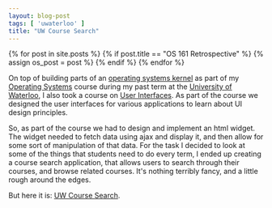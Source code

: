 ```yaml
---
layout: blog-post
tags: [ 'uwaterloo' ]
title: "UW Course Search"
---
```


{% for post in site.posts %}
	{% if post.title == "OS 161 Retrospective" %}
		{% assign os_post = post %}
	{% endif %}
{% endfor %}


On top of building parts of an [operating systems kernel][2] as part of my [Operating Systems][3] course during my past term at the [University of Waterloo][4], I also took a course on [User Interfaces][5]. As part of the course we designed the user interfaces for various applications to learn about UI design principles.

So, as part of the course we had to design and implement an html widget. The widget needed to fetch data using ajax and display it, and then allow for some sort of manipulation of that data. For the task I decided to look at some of the things that students need to do every term, I ended up creating a course search application, that allows users to search through their courses, and browse related courses. It's nothing terribly fancy, and a little rough around the edges. 

But here it is: [UW Course Search][1].


[1]: /apps/search/ "Search App"
[2]: {{os_post.url}}
[3]: https://www.student.cs.uwaterloo.ca/~cs350/ "CS350 - Operating Systems"
[4]: /resume/#uw
[5]: https://www.student.cs.uwaterloo.ca/~cs349/ "CS349 - User Interfaces"
